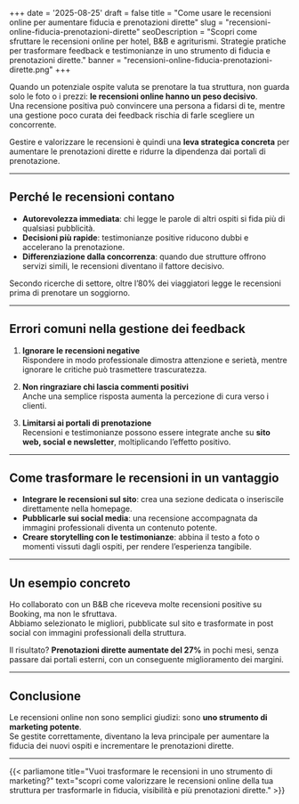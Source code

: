 +++
date = '2025-08-25'
draft = false
title = "Come usare le recensioni online per aumentare fiducia e prenotazioni dirette"
slug = "recensioni-online-fiducia-prenotazioni-dirette"
seoDescription = "Scopri come sfruttare le recensioni online per hotel, B&B e agriturismi. Strategie pratiche per trasformare feedback e testimonianze in uno strumento di fiducia e prenotazioni dirette."
banner = "recensioni-online-fiducia-prenotazioni-dirette.png"
+++

Quando un potenziale ospite valuta se prenotare la tua struttura, non guarda solo le foto o i prezzi: **le recensioni online hanno un peso decisivo**.  
Una recensione positiva può convincere una persona a fidarsi di te, mentre una gestione poco curata dei feedback rischia di farle scegliere un concorrente.

Gestire e valorizzare le recensioni è quindi una **leva strategica concreta** per aumentare le prenotazioni dirette e ridurre la dipendenza dai portali di prenotazione.

---

## Perché le recensioni contano

- **Autorevolezza immediata**: chi legge le parole di altri ospiti si fida più di qualsiasi pubblicità.
- **Decisioni più rapide**: testimonianze positive riducono dubbi e accelerano la prenotazione.
- **Differenziazione dalla concorrenza**: quando due strutture offrono servizi simili, le recensioni diventano il fattore decisivo.

Secondo ricerche di settore, oltre l’80% dei viaggiatori legge le recensioni prima di prenotare un soggiorno.

---

## Errori comuni nella gestione dei feedback

1. **Ignorare le recensioni negative**  
   Rispondere in modo professionale dimostra attenzione e serietà, mentre ignorare le critiche può trasmettere trascuratezza.

2. **Non ringraziare chi lascia commenti positivi**  
   Anche una semplice risposta aumenta la percezione di cura verso i clienti.

3. **Limitarsi ai portali di prenotazione**  
   Recensioni e testimonianze possono essere integrate anche su **sito web, social e newsletter**, moltiplicando l’effetto positivo.

---

## Come trasformare le recensioni in un vantaggio

- **Integrare le recensioni sul sito**: crea una sezione dedicata o inseriscile direttamente nella homepage.
- **Pubblicarle sui social media**: una recensione accompagnata da immagini professionali diventa un contenuto potente.
- **Creare storytelling con le testimonianze**: abbina il testo a foto o momenti vissuti dagli ospiti, per rendere l’esperienza tangibile.

---

## Un esempio concreto

Ho collaborato con un B&B che riceveva molte recensioni positive su Booking, ma non le sfruttava.  
Abbiamo selezionato le migliori, pubblicate sul sito e trasformate in post social con immagini professionali della struttura.

Il risultato? **Prenotazioni dirette aumentate del 27%** in pochi mesi, senza passare dai portali esterni, con un conseguente miglioramento dei margini.

---

## Conclusione

Le recensioni online non sono semplici giudizi: sono **uno strumento di marketing potente**.  
Se gestite correttamente, diventano la leva principale per aumentare la fiducia dei nuovi ospiti e incrementare le prenotazioni dirette.

---

{{< parliamone title="Vuoi trasformare le recensioni in uno strumento di marketing?" text="scopri come valorizzare le recensioni online della tua struttura per trasformarle in fiducia, visibilità e più prenotazioni dirette." >}}